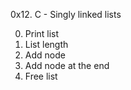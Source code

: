 0x12. C - Singly linked lists

0. Print list
1. List length
2. Add node
3. Add node at the end
4. Free list